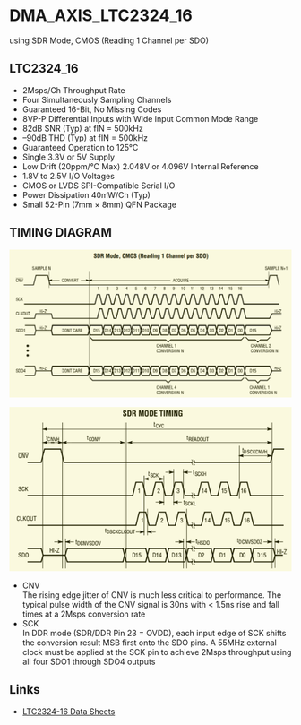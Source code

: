 # DMA_AXIS_LTC2324_16

using SDR Mode, CMOS (Reading 1 Channel per SDO)

## LTC2324_16

* 2Msps/Ch Throughput Rate
* Four Simultaneously Sampling Channels
* Guaranteed 16-Bit, No Missing Codes
* 8VP-P Differential Inputs with Wide Input Common Mode Range
* 82dB SNR (Typ) at fIN = 500kHz
* –90dB THD (Typ) at fIN = 500kHz
* Guaranteed Operation to 125°C
* Single 3.3V or 5V Supply
* Low Drift (20ppm/°C Max) 2.048V or 4.096V Internal Reference
* 1.8V to 2.5V I/O Voltages
* CMOS or LVDS SPI-Compatible Serial I/O
* Power Dissipation 40mW/Ch (Typ)
* Small 52-Pin (7mm × 8mm) QFN Package

## TIMING DIAGRAM

![](img/TIMING_DIAGRAM.png)

![](img/TIMING.png)

* CNV  
  The rising edge jitter of CNV is
  much less critical to performance. The typical pulse width
  of the CNV signal is 30ns with < 1.5ns rise and fall times
  at a 2Msps conversion rate
* SCK  
  In DDR mode (SDR/DDR Pin 23 = OVDD),
  each input edge of SCK shifts the conversion result MSB
  first onto the SDO pins. A 55MHz external clock must be
  applied at the SCK pin to achieve 2Msps throughput using
  all four SDO1 through SDO4 outputs

## Links

* [LTC2324-16 Data Sheets](https://www.analog.com/media/en/technical-documentation/data-sheets/232416f.pdf)
